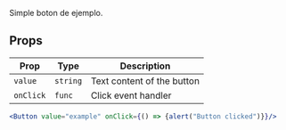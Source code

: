 Simple boton de ejemplo.

## Props

| Prop      | Type     | Description                |
| --------- | -------- | -------------------------- |
| `value`   | `string` | Text content of the button |
| `onClick` | `func`   | Click event handler        |

```jsx
<Button value="example" onClick={() => {alert("Button clicked")}}/>
```
